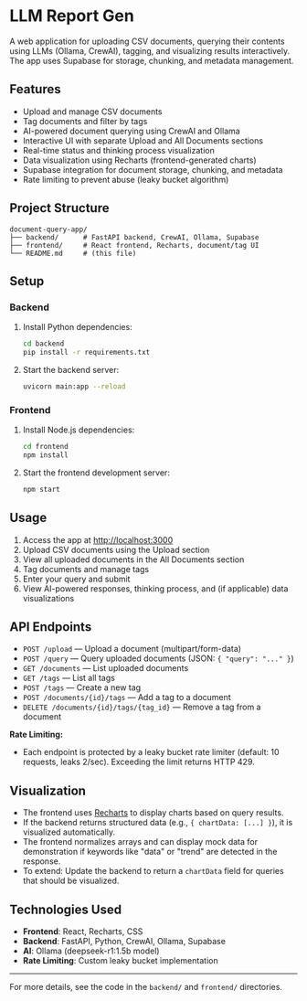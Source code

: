 # LLM Report Gen

A web application for uploading CSV documents, querying their contents using LLMs (Ollama, CrewAI), tagging, and visualizing results interactively. The app uses Supabase for storage, chunking, and metadata management.

## Features

- Upload and manage CSV documents
- Tag documents and filter by tags
- AI-powered document querying using CrewAI and Ollama
- Interactive UI with separate Upload and All Documents sections
- Real-time status and thinking process visualization
- Data visualization using Recharts (frontend-generated charts)
- Supabase integration for document storage, chunking, and metadata
- Rate limiting to prevent abuse (leaky bucket algorithm)

## Project Structure

```
document-query-app/
├── backend/      # FastAPI backend, CrewAI, Ollama, Supabase
├── frontend/     # React frontend, Recharts, document/tag UI
└── README.md     # (this file)
```

## Setup

### Backend

1. Install Python dependencies:
   ```bash
   cd backend
   pip install -r requirements.txt
   ```
2. Start the backend server:
   ```bash
   uvicorn main:app --reload
   ```

### Frontend

1. Install Node.js dependencies:
   ```bash
   cd frontend
   npm install
   ```
2. Start the frontend development server:
   ```bash
   npm start
   ```

## Usage

1. Access the app at [http://localhost:3000](http://localhost:3000)
2. Upload CSV documents using the Upload section
3. View all uploaded documents in the All Documents section
4. Tag documents and manage tags
5. Enter your query and submit
6. View AI-powered responses, thinking process, and (if applicable) data visualizations

## API Endpoints

- `POST /upload` — Upload a document (multipart/form-data)
- `POST /query` — Query uploaded documents (JSON: `{ "query": "..." }`)
- `GET /documents` — List uploaded documents
- `GET /tags` — List all tags
- `POST /tags` — Create a new tag
- `POST /documents/{id}/tags` — Add a tag to a document
- `DELETE /documents/{id}/tags/{tag_id}` — Remove a tag from a document

**Rate Limiting:**
- Each endpoint is protected by a leaky bucket rate limiter (default: 10 requests, leaks 2/sec). Exceeding the limit returns HTTP 429.

## Visualization

- The frontend uses [Recharts](https://recharts.org/) to display charts based on query results.
- If the backend returns structured data (e.g., `{ chartData: [...] }`), it is visualized automatically.
- The frontend normalizes arrays and can display mock data for demonstration if keywords like "data" or "trend" are detected in the response.
- To extend: Update the backend to return a `chartData` field for queries that should be visualized.

## Technologies Used

- **Frontend**: React, Recharts, CSS
- **Backend**: FastAPI, Python, CrewAI, Ollama, Supabase
- **AI**: Ollama (deepseek-r1:1.5b model)
- **Rate Limiting**: Custom leaky bucket implementation

---
For more details, see the code in the `backend/` and `frontend/` directories.
